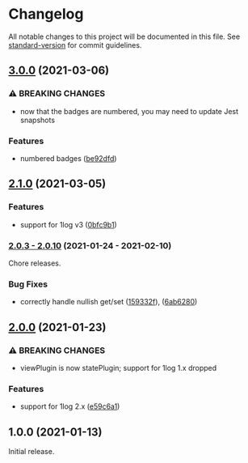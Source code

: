 # Changelog

All notable changes to this project will be documented in this file. See [standard-version](https://github.com/conventional-changelog/standard-version) for commit guidelines.

## [3.0.0](https://github.com/ivan7237d/1log-antiutils/compare/v2.1.0...v3.0.0) (2021-03-06)


### ⚠ BREAKING CHANGES

* now that the badges are numbered, you may need to update Jest snapshots

### Features

* numbered badges ([be92dfd](https://github.com/ivan7237d/1log-antiutils/commit/be92dfda33a3e04efb327ccd884566838ee7c7dd))

## [2.1.0](https://github.com/ivan7237d/1log-antiutils/compare/v2.0.10...v2.1.0) (2021-03-05)


### Features

* support for 1log v3 ([0bfc9b1](https://github.com/ivan7237d/1log-antiutils/commit/0bfc9b151e0501ef442c1237dbebe98a48e37b53))

### [2.0.3 - 2.0.10](https://github.com/ivan7237d/1log-antiutils/compare/v2.0.2...v2.0.10) (2021-01-24 - 2021-02-10)

Chore releases.

### Bug Fixes

- correctly handle nullish get/set ([159332f](https://github.com/ivan7237d/1log-antiutils/commit/159332fafcddfd635a11695860854898b89d4d9c)), ([6ab6280](https://github.com/ivan7237d/1log-antiutils/commit/6ab62809c165354c72f96a9b61992dae0ac5fd44))

## [2.0.0](https://github.com/ivan7237d/1log-antiutils/compare/v1.0.0...v2.0.0) (2021-01-23)

### ⚠ BREAKING CHANGES

- viewPlugin is now statePlugin; support for 1log 1.x dropped

### Features

- support for 1log 2.x ([e59c6a1](https://github.com/ivan7237d/1log-antiutils/commit/e59c6a11d813f771081f5b6b2ac9b48970ce7422))

## 1.0.0 (2021-01-13)

Initial release.
